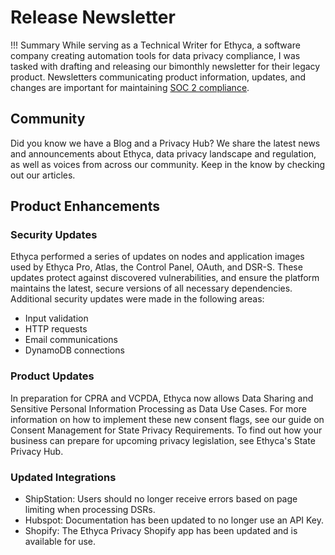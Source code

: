 # Release Newsletter

!!! Summary
    While serving as a Technical Writer for Ethyca, a software company creating automation tools for data privacy compliance, I was tasked with drafting and releasing our bimonthly newsletter for their legacy product. Newsletters communicating product information, updates, and changes are important for maintaining [SOC 2 compliance](https://www.aicpa-cima.com/topic/audit-assurance/audit-and-assurance-greater-than-soc-2). 

## Community
Did you know we have a Blog and a Privacy Hub? We share the latest news and announcements about Ethyca, data privacy landscape and regulation, as well as voices from across our community. Keep in the know by checking out our articles.

## Product Enhancements
### Security Updates
Ethyca performed a series of updates on nodes and application images used by Ethyca Pro, Atlas, the Control Panel, OAuth, and DSR-S. These updates protect against discovered vulnerabilities, and ensure the platform maintains the latest, secure versions of all necessary dependencies. Additional security updates were made in the following areas:

- Input validation
- HTTP requests
- Email communications
- DynamoDB connections

### Product Updates
In preparation for CPRA and VCPDA, Ethyca now allows Data Sharing and Sensitive Personal Information Processing as Data Use Cases. For more information on how to implement these new consent flags, see our guide on Consent Management for State Privacy Requirements. To find out how your business can prepare for upcoming privacy legislation, see Ethyca's State Privacy Hub.

### Updated Integrations
- ShipStation: Users should no longer receive errors based on page limiting when processing DSRs.  
- Hubspot: Documentation has been updated to no longer use an API Key.  
- Shopify: The Ethyca Privacy Shopify app has been updated and is available for use.
